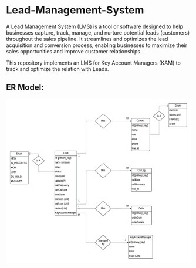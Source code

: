 # Lead-Management-System

A Lead Management System (LMS) is a tool or software designed to help businesses capture, track, manage, and nurture potential leads (customers) throughout the sales pipeline. It streamlines and optimizes the lead acquisition and conversion process, enabling businesses to maximize their sales opportunities and improve customer relationships.

This repository implements an LMS for Key Account Managers (KAM) to track and optimize the relation with Leads.

## ER Model:
<img src="https://github.com/vsharsha-dev/Lead-Management-System/blob/master/LMS-ER.jpeg" alt="ermodel" width="600" height="450" />

